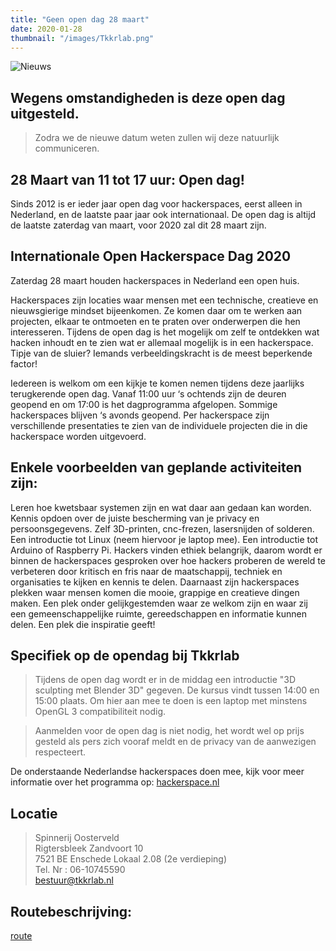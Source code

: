 ```yaml
---
title: "Geen open dag 28 maart"
date: 2020-01-28
thumbnail: "/images/Tkkrlab.png"
---
```

![Nieuws](/images/Tkkrlab.png "Nieuws")

## Wegens omstandigheden is deze open dag uitgesteld.
> Zodra we de nieuwe datum weten zullen wij deze natuurlijk communiceren.

## 28 Maart van 11 tot 17 uur: Open dag!

Sinds 2012 is er ieder jaar open dag voor hackerspaces, eerst alleen in Nederland, en de laatste paar jaar ook internationaal. De open dag is altijd de laatste zaterdag van maart, voor 2020 zal dit 28 maart zijn.

## Internationale Open Hackerspace Dag 2020

Zaterdag 28 maart houden hackerspaces in Nederland een open huis.

Hackerspaces zijn locaties waar mensen met een technische, creatieve en nieuwsgierige mindset bijeenkomen. Ze komen daar om te werken aan projecten, elkaar te ontmoeten en te praten over onderwerpen die hen interesseren. Tijdens de open dag is het mogelijk om zelf te ontdekken wat hacken inhoudt en te zien wat er allemaal mogelijk is in een hackerspace. Tipje van de sluier? Iemands verbeeldingskracht is de meest beperkende factor!

Iedereen is welkom om een kijkje te komen nemen tijdens deze jaarlijks terugkerende open dag. Vanaf 11:00 uur ‘s ochtends zijn de deuren geopend en om 17:00 is het dagprogramma afgelopen. Sommige hackerspaces blijven ‘s avonds geopend. Per hackerspace zijn verschillende presentaties te zien van de individuele projecten die in die hackerspace worden uitgevoerd.

## Enkele voorbeelden van geplande activiteiten zijn:

Leren hoe kwetsbaar systemen zijn en wat daar aan gedaan kan worden.
Kennis opdoen over de juiste bescherming van je privacy en persoonsgegevens.
Zelf 3D-printen, cnc-frezen, lasersnijden of solderen.
Een introductie tot Linux (neem hiervoor je laptop mee).
Een introductie tot Arduino of Raspberry Pi.
Hackers vinden ethiek belangrijk, daarom wordt er binnen de hackerspaces gesproken over hoe hackers proberen de wereld te verbeteren door kritisch en fris naar de maatschappij, techniek en organisaties te kijken en kennis te delen. Daarnaast zijn hackerspaces plekken waar mensen komen die mooie, grappige en creatieve dingen maken. Een plek onder gelijkgestemden waar ze welkom zijn en waar zij een gemeenschappelijke ruimte, gereedschappen en informatie kunnen delen. Een plek die inspiratie geeft!

## Specifiek op de opendag bij Tkkrlab

> Tijdens de open dag wordt er in de middag een introductie "3D sculpting met Blender 3D" gegeven. De kursus vindt tussen 14:00 en 15:00 plaats. Om hier aan mee te doen is een laptop met minstens OpenGL 3 compatibiliteit nodig.

> Aanmelden voor de open dag is niet nodig, het wordt wel op prijs gesteld als pers zich vooraf meldt en de privacy van de aanwezigen respecteert.

De onderstaande Nederlandse hackerspaces doen mee, kijk voor meer informatie over het programma op:
[hackerspace.nl](https://hackerspaces.nl/)

## Locatie

>Spinnerij Oosterveld  
Rigtersbleek Zandvoort 10  
7521 BE Enschede
Lokaal 2.08 (2e verdieping)  
Tel. Nr : 06-10745590  
bestuur@tkkrlab.nl

## Routebeschrijving:

[route](https://tkkrlab.nl/routebeschrijving/)
